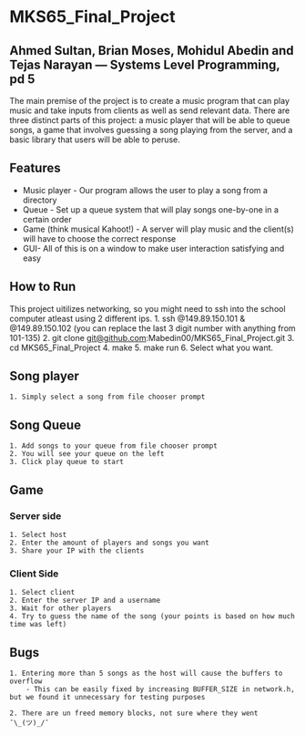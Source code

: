 # MKS65_Final_Project

## Ahmed Sultan, Brian Moses, Mohidul Abedin and Tejas Narayan — Systems Level Programming, pd 5

The main premise of the project is to create a music program that can play music and take inputs from clients as well as send relevant data. There are three distinct parts of this project: a music player that will be able to queue songs, a game that involves guessing a song playing from the server, and a basic library that users will be able to peruse.

## Features

  * Music player - Our program allows the user to play a song from a directory
  * Queue - Set up a queue system that will play songs one-by-one in a certain order
  * Game (think musical Kahoot!) - A server will play music and the client(s) will have to choose the correct response
  * GUI- All of this is on a window to make user interaction satisfying and easy

## How to Run
This project uitilizes networking, so you might need to ssh into the school computer atleast using 2 different ips.
    1. ssh <username>@149.89.150.101   &   <username>@149.89.150.102 (you can replace the last 3 digit number with anything from 101-135)
    2. git clone git@github.com:Mabedin00/MKS65_Final_Project.git
    3. cd MKS65_Final_Project
    4. make
    5. make run
    6. Select what you want.

## Song player
    1. Simply select a song from file chooser prompt

## Song Queue
    1. Add songs to your queue from file chooser prompt
    2. You will see your queue on the left
    3. Click play queue to start

## Game
### Server side
    1. Select host
    2. Enter the amount of players and songs you want
    3. Share your IP with the clients
### Client Side
    1. Select client
    2. Enter the server IP and a username
    3. Wait for other players
    4. Try to guess the name of the song (your points is based on how much time was left)

## Bugs
    1. Entering more than 5 songs as the host will cause the buffers to overflow
        - This can be easily fixed by increasing BUFFER_SIZE in network.h, but we found it unnecessary for testing purposes
    
    2. There are un freed memory blocks, not sure where they went ¯\_(ツ)_/¯
